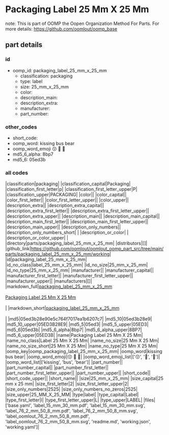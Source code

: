 # Packaging Label 25 Mm X 25 Mm  

note: This is part of OOMP the Oopen Organization Method For Parts. For more details: https://github.com/oomlout/oomp_base

##  part details





### id
* oomp_id: packaging_label_25_mm_x_25_mm
  * classification: packaging
  * type: label
  * size: 25_mm_x_25_mm
  * color: 
  * description_main: 
  * description_extra: 
  * manufacturer: 
  * part_number: 

### other_codes
* short_code: 
* oomp_word: kissing bus bear
* oomp_word_emoji :kissing: :bus: :bear:
* md5_6_alpha: 8bp7
* md5_6: 05ed3b

### all codes 
|classification|packaging|
|classification_capital|Packaging|
|classification_first_letter|p|
|classification_first_letter_upper|P|
|classification_upper|PACKAGING|
|color||
|color_capital||
|color_first_letter||
|color_first_letter_upper||
|color_upper||
|description_extra||
|description_extra_capital||
|description_extra_first_letter||
|description_extra_first_letter_upper||
|description_extra_upper||
|description_main||
|description_main_capital||
|description_main_first_letter||
|description_main_first_letter_upper||
|description_main_upper||
|description_only_numbers||
|description_only_numbers_short| |
|description_or_color| |
|description_or_color_upper| |
|directory|parts/packaging_label_25_mm_x_25_mm|
|distributors|[]|
|github_link|https://github.com/oomlout/oomlout_oomp_part_src/tree/main/parts/packaging_label_25_mm_x_25_mm/working|
|id|packaging_label_25_mm_x_25_mm|
|id_no_class|label_25_mm_x_25_mm|
|id_no_size|25_mm_x_25_mm|
|id_no_type|25_mm_x_25_mm|
|manufacturer||
|manufacturer_capital||
|manufacturer_first_letter||
|manufacturer_first_letter_upper||
|manufacturer_upper||
|manufacturers|[]|
|markdown_full|[packaging_label_25_mm_x_25_mm](https://github.com/oomlout/oomlout_oomp_part_src/tree/main/parts/packaging_label_25_mm_x_25_mm/working)<br>[](https://github.com/oomlout/oomlout_oomp_part_src/tree/main/parts/packaging_label_25_mm_x_25_mm/working)<br>[Packaging Label 25 Mm X 25 Mm](https://github.com/oomlout/oomlout_oomp_part_src/tree/main/parts/packaging_label_25_mm_x_25_mm/working)<br><br>|
|markdown_short|[packaging_label_25_mm_x_25_mm](https://github.com/oomlout/oomlout_oomp_part_src/tree/main/parts/packaging_label_25_mm_x_25_mm/working)<br><br>|
|md5|05ed3b28e90e5c764f7017ea1b6207c7|
|md5_10|05ed3b28e9|
|md5_10_upper|05ED3B28E9|
|md5_5|05ed3|
|md5_5_upper|05ED3|
|md5_6|05ed3b|
|md5_6_alpha|8bp7|
|md5_6_alpha_upper|8BP7|
|md5_6_upper|05ED3B|
|name|Packaging Label 25 Mm X 25 Mm|
|name_no_class|Label 25 Mm X 25 Mm|
|name_no_size|25 Mm X 25 Mm|
|name_no_size_short|25 Mm X 25 Mm|
|name_no_type|25 Mm X 25 Mm|
|oomp_key|oomp_packaging_label_25_mm_x_25_mm|
|oomp_word|kissing bus bear|
|oomp_word_emoji|:kissing: :bus: :bear:|
|oomp_word_emoji_list|[':kissing:', ':bus:', ':bear:']|
|oomp_word_list|['kissing', 'bus', 'bear']|
|part_number||
|part_number_capital||
|part_number_first_letter||
|part_number_first_letter_upper||
|part_number_upper||
|short_code||
|short_code_upper||
|short_name||
|size|25_mm_x_25_mm|
|size_capital|25 mm x 25 mm|
|size_first_letter|2|
|size_first_letter_upper|2|
|size_only_numbers|2525|
|size_only_numbers_no_zeros|2525|
|size_upper|25_MM_X_25_MM|
|type|label|
|type_capital|Label|
|type_first_letter|l|
|type_first_letter_upper|L|
|type_upper|LABEL|
|files|['base.yaml', 'label_15_mm_30_mm.pdf', 'label_15_mm_30_mm.svg', 'label_76_2_mm_50_8_mm.pdf', 'label_76_2_mm_50_8_mm.svg', 'label_oomlout_76_2_mm_50_8_mm.pdf', 'label_oomlout_76_2_mm_50_8_mm.svg', 'readme.md', 'working.json', 'working.yaml']|
